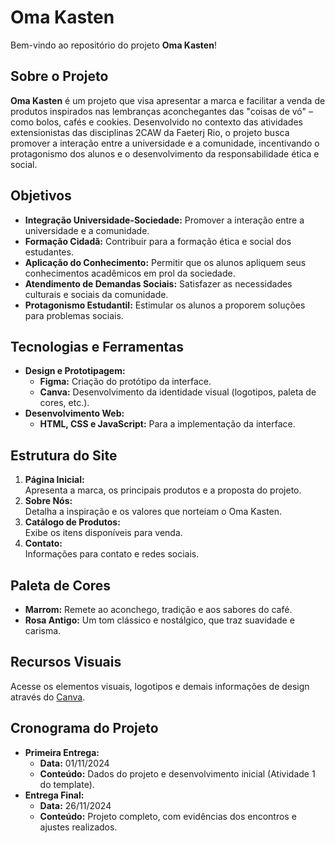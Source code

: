 # Oma Kasten

Bem-vindo ao repositório do projeto **Oma Kasten**!

## Sobre o Projeto

**Oma Kasten** é um projeto que visa apresentar a marca e facilitar a venda de produtos inspirados nas lembranças aconchegantes das "coisas de vó" – como bolos, cafés e cookies. Desenvolvido no contexto das atividades extensionistas das disciplinas 2CAW da Faeterj Rio, o projeto busca promover a interação entre a universidade e a comunidade, incentivando o protagonismo dos alunos e o desenvolvimento da responsabilidade ética e social.

## Objetivos

- **Integração Universidade-Sociedade:** Promover a interação entre a universidade e a comunidade.
- **Formação Cidadã:** Contribuir para a formação ética e social dos estudantes.
- **Aplicação do Conhecimento:** Permitir que os alunos apliquem seus conhecimentos acadêmicos em prol da sociedade.
- **Atendimento de Demandas Sociais:** Satisfazer as necessidades culturais e sociais da comunidade.
- **Protagonismo Estudantil:** Estimular os alunos a proporem soluções para problemas sociais.

## Tecnologias e Ferramentas

- **Design e Prototipagem:**
  - **Figma:** Criação do protótipo da interface.
  - **Canva:** Desenvolvimento da identidade visual (logotipos, paleta de cores, etc.).
- **Desenvolvimento Web:**
  - **HTML, CSS e JavaScript:** Para a implementação da interface.

## Estrutura do Site

1. **Página Inicial:**  
   Apresenta a marca, os principais produtos e a proposta do projeto.
2. **Sobre Nós:**  
   Detalha a inspiração e os valores que norteiam o Oma Kasten.
3. **Catálogo de Produtos:**  
   Exibe os itens disponíveis para venda.
4. **Contato:**  
   Informações para contato e redes sociais.

## Paleta de Cores

- **Marrom:** Remete ao aconchego, tradição e aos sabores do café.
- **Rosa Antigo:** Um tom clássico e nostálgico, que traz suavidade e carisma.

## Recursos Visuais

Acesse os elementos visuais, logotipos e demais informações de design através do [Canva](https://www.canva.com/design/DAF-FS0a-Gk/LPwuD9sSSK553ZgdLmPVnA/edit?utm_content=DAF-FS0a-Gk&utm_campaign=designshare&utm_medium=link2&utm_source=sharebutton).

## Cronograma do Projeto

- **Primeira Entrega:**  
  - **Data:** 01/11/2024  
  - **Conteúdo:** Dados do projeto e desenvolvimento inicial (Atividade 1 do template).
- **Entrega Final:**  
  - **Data:** 26/11/2024  
  - **Conteúdo:** Projeto completo, com evidências dos encontros e ajustes realizados.
